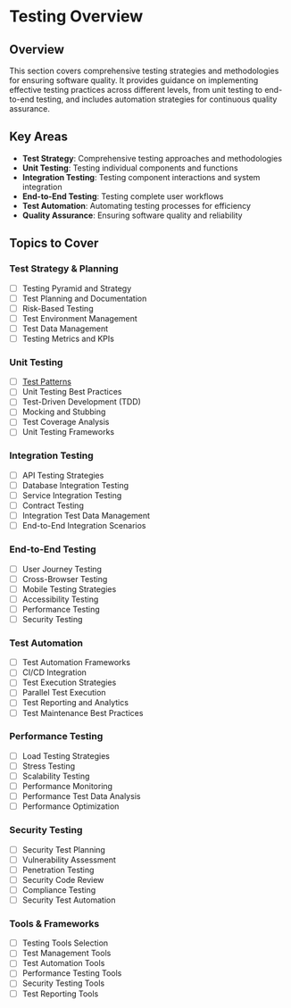 # Testing Overview

## Overview
This section covers comprehensive testing strategies and methodologies for ensuring software quality. It provides guidance on implementing effective testing practices across different levels, from unit testing to end-to-end testing, and includes automation strategies for continuous quality assurance.

## Key Areas
- **Test Strategy**: Comprehensive testing approaches and methodologies
- **Unit Testing**: Testing individual components and functions
- **Integration Testing**: Testing component interactions and system integration
- **End-to-End Testing**: Testing complete user workflows
- **Test Automation**: Automating testing processes for efficiency
- **Quality Assurance**: Ensuring software quality and reliability

## Topics to Cover

### Test Strategy & Planning
- [ ] Testing Pyramid and Strategy
- [ ] Test Planning and Documentation
- [ ] Risk-Based Testing
- [ ] Test Environment Management
- [ ] Test Data Management
- [ ] Testing Metrics and KPIs

### Unit Testing
- [ ] [Test Patterns](test-pattern.md)
- [ ] Unit Testing Best Practices
- [ ] Test-Driven Development (TDD)
- [ ] Mocking and Stubbing
- [ ] Test Coverage Analysis
- [ ] Unit Testing Frameworks

### Integration Testing
- [ ] API Testing Strategies
- [ ] Database Integration Testing
- [ ] Service Integration Testing
- [ ] Contract Testing
- [ ] Integration Test Data Management
- [ ] End-to-End Integration Scenarios

### End-to-End Testing
- [ ] User Journey Testing
- [ ] Cross-Browser Testing
- [ ] Mobile Testing Strategies
- [ ] Accessibility Testing
- [ ] Performance Testing
- [ ] Security Testing

### Test Automation
- [ ] Test Automation Frameworks
- [ ] CI/CD Integration
- [ ] Test Execution Strategies
- [ ] Parallel Test Execution
- [ ] Test Reporting and Analytics
- [ ] Test Maintenance Best Practices

### Performance Testing
- [ ] Load Testing Strategies
- [ ] Stress Testing
- [ ] Scalability Testing
- [ ] Performance Monitoring
- [ ] Performance Test Data Analysis
- [ ] Performance Optimization

### Security Testing
- [ ] Security Test Planning
- [ ] Vulnerability Assessment
- [ ] Penetration Testing
- [ ] Security Code Review
- [ ] Compliance Testing
- [ ] Security Test Automation

### Tools & Frameworks
- [ ] Testing Tools Selection
- [ ] Test Management Tools
- [ ] Test Automation Tools
- [ ] Performance Testing Tools
- [ ] Security Testing Tools
- [ ] Test Reporting Tools 